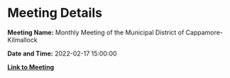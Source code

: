 # Meeting Details

**Meeting Name:** Monthly Meeting of the Municipal District of Cappamore-Kilmallock

**Date and Time:** 2022-02-17 15:00:00

**[Link to Meeting](https://www.limerick.ie/council/whats-on/monthly-meeting-municipal-district-cappamore-kilmallock-79)**
